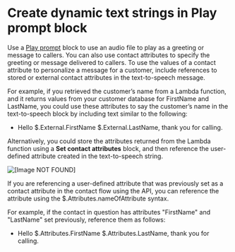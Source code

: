 # Create dynamic text strings in Play prompt block<a name="create-dynamic-text-strings"></a>

Use a [Play prompt](play.md) block to use an audio file to play as a greeting or message to callers\. You can also use contact attributes to specify the greeting or message delivered to callers\. To use the values of a contact attribute to personalize a message for a customer, include references to stored or external contact attributes in the text\-to\-speech message\. 

For example, if you retrieved the customer’s name from a Lambda function, and it returns values from your customer database for FirstName and LastName, you could use these attributes to say the customer’s name in the text\-to\-speech block by including text similar to the following:
+ Hello $\.External\.FirstName $\.External\.LastName, thank you for calling\.

Alternatively, you could store the attributes returned from the Lambda function using a **Set contact attributes** block, and then reference the user\-defined attribute created in the text\-to\-speech string\.

![\[Image NOT FOUND\]](http://docs.aws.amazon.com/connect/latest/adminguide/images/play-prompt-attribute.png)

If you are referencing a user\-defined attribute that was previously set as a contact attribute in the contact flow using the API, you can reference the attribute using the $\.Attributes\.nameOfAttribute syntax\. 

For example, if the contact in question has attributes "FirstName" and "LastName" set previously, reference them as follows:
+ Hello $\.Attributes\.FirstName $\.Attributes\.LastName, thank you for calling\.